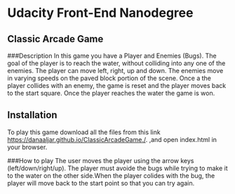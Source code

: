 # Udacity Front-End Nanodegree
## Classic Arcade Game

###Description
In this game you have a Player and Enemies (Bugs). The goal of the player is to reach the water, without colliding into any one of the enemies. The player can move left, right, up and down. The enemies move in varying speeds on the paved block portion of the scene. Once a the player collides with an enemy, the game is reset and the player moves back to the start square. Once the player reaches the water the game is won.

## Installation
To play this game download all the files from this link https://danaaljar.github.io/ClassicArcadeGame./. ,and open index.html in your browser.

###How to play
The user moves the player using the arrow keys (left/down/right/up).
The player must avoide the bugs while trying to make it to the water on the other side.When the player colides with the bug, the player will move back to the start point so that you can try again.


